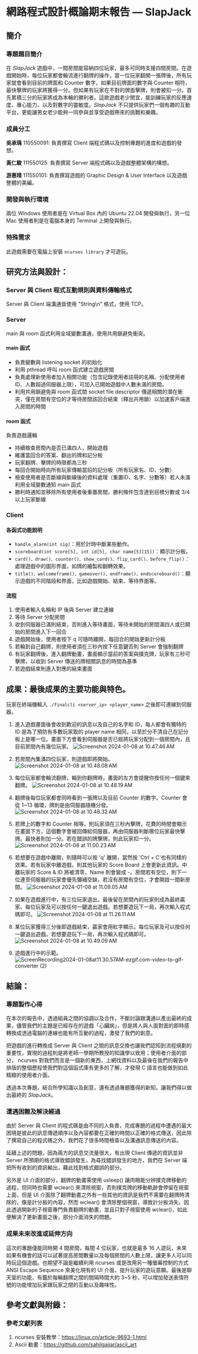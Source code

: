 # 網路程式設計概論期末報告 — SlapJack


## 簡介
### 專題題目簡介

在 _SlapJack_ 遊戲中，一間房間能容納四位玩家，最多可同時支援四間房間。在遊戲開始時，每位玩家都會輪流進行翻牌的操作，當一位玩家翻開一張牌後，所有玩家就會看到目前的牌面和 Counter 數字。如果目前牌面的數字與 Counter 相符，最快擊牌的玩家將獲得一分。但如果有玩家在不對的牌面擊牌，則會被扣一分。首先累積三分的玩家將成為本輪的勝利者。這款遊戲老少閒宜，能訓練玩家的反應速度、專心能力、以及對數字的靈敏度。_SlapJack_ 不只提供玩家們一個有趣的互動平台，更能讓男女老少能夠一同參與並享受遊戲帶來的挑戰和樂趣。

### 成員分工

__吳承瑀__ 110550091: 負責撰寫 Client 端程式碼以及控制專題的進度和遊戲的發想。

__黃仁駿__ 111550125: 負責撰寫 Server 端程式碼以及遊戲整體架構的構想。

__游惠晴__ 111550101: 負責撰寫遊戲的 Graphic Design & User Interface 以及遊戲整體的美編。

### 開發與執行環境

兩位 Windows 使用者是在 Virtual Box 內的 Ubuntu 22.04 開發與執行，另一位 Mac 使用者則是在電腦本身的 Terminal 上開發與執行。

### 特殊需求

此遊戲需要在電腦上安裝 `ncurses library` 才可遊玩。


## 研究方法與設計：
### Server 與 Client 程式互動規則與資料傳輸格式

Server 與 Client 端溝通皆使用 "String\n" 格式，使用 TCP。

### Server

main 與 room 函式利用全域變數溝通，使用共用鎖避免衝突。

#### main 函式

* 負責變數與 listening socket 的初始化
* 利用 pthread 呼叫 room 函式建立遊戲房間
* 負責處理新使用者加入相關功能（包含記錄使用者註冊的名稱、分配使用者 ID、人數超過伺服器上限），可加入已開始遊戲中人數未滿的房間。
* 利用共用鎖避免與 room 函式間 socket file descriptor 傳遞相關的潛在衝突，僅在房間有空位的才等待房間該回合結束（釋出共用鎖）以加速客戶端進入房間的時間

#### room 函式

負責遊戲邏輯
* 持續檢查房間內是否已滿四人，開始遊戲
* 維護當回合的答案、翻出的牌和記分板
* 玩家翻牌、擊牌的時限都為三秒
* 每回合開始時向所有玩家傳輸當前的記分板（所有玩家名、ID、分數）
* 檢查使用者是否斷線與斷線後的資料處理（重置ID、名字、分數等）若人未滿利用全域變數通知 main 函式 
* 勝利時通知並移除所有使用者後重置房間，勝利條件包含達到目標分數或 $3/4$ 以上玩家斷線




### Client
#### 各函式功能說明
* `handle_alarm(int sig)`：用於計時中斷某些動作。
* `scoreboard(int score[5], int id[5], char name[5][15])`：顯示計分板。
* `card()、draw()、counter()、show_card()、flip_card()、before_flip()`：處理遊戲中的圖形界面，如牌的繪製和翻轉效果。
* `title()、welcomeframe()、gameover()、endframe()、endscoreboard()`：顯示遊戲的不同階段和界面，比如遊戲開始、結束、等待界面等。

#### 流程
1. 使用者輸入名稱和 IP 後與 Server 建立連線
2. 等待 Server 分配房間
3. 收到伺服器已滿則結束，否則進入等待畫面，等待未開始的房間滿四人或已開始的房間進入下一回合
4. 遊戲開始後，使用者按下 q 可隨時離開，每回合的開始更新計分板
5. 若輪到自己翻牌，則使用者須在三秒內按下任意鍵否則 Server 會強制翻牌
6. 有玩家翻牌後，進入翻牌動畫，畫面顯示當前的答案與撲克牌，玩家有三秒可擊牌，以收到 Server 傳送的牌相關訊息的時間為基準
7. 若遊戲結束則進入對應的結束畫面



## 成果：最後成果的主要功能與特色。

玩家在終端機輸入 `./finalcli <server_ip> <player_name>` 之後即可連線到伺服器。
1. 進入遊戲畫面後會收到歡迎的訊息以及自己的名字和 ID，每人都會有獨特的 ID 是為了預防有多數玩家取的 player name 相同，以至於分不清自己在記分板上是哪一位。畫面下方會看到伺服器是否已經將玩家分配到一個房間內，且目前房間內有幾位玩家。
![Screenshot 2024-01-08 at 10.47.46 AM](https://hackmd.io/_uploads/SkvIQJFda.png)

2. 若房間內集滿四位玩家，則遊戲即將開始。
![Screenshot 2024-01-08 at 10.48.08 AM](https://hackmd.io/_uploads/ryMuEyFOa.png)

3. 每位玩家都會輪流翻牌，輪到你翻牌時，畫面的左方會提醒你按任何一個鍵來翻牌。
![Screenshot 2024-01-08 at 10.48.19 AM](https://hackmd.io/_uploads/rkR9V1tOp.png)

4. 翻牌後每位玩家都會同時看到一張牌以及目前 Counter 的數字。Counter 會從 1~13 循環，牌則是由伺服器隨機分發。
![Screenshot 2024-01-08 at 10.48.32 AM](https://hackmd.io/_uploads/HkURVyKu6.png)

5. 若牌上的數字和 Counter 相等，則玩家須在三秒內擊牌，花費的時間會顯示在畫面下方，這個數字會被回傳給伺服器，再由伺服器判斷哪位玩家最快擊牌。最快者則加一分。若在錯誤的牌擊牌，則此玩家扣一分。
![Screenshot 2024-01-08 at 11.00.23 AM](https://hackmd.io/_uploads/BkFuHJYua.png)

6. 若想要在遊戲中離開，則隨時可以按 'q' 離開，當然按 'Ctrl + C'也有同樣的效果。若有玩家中離遊戲，則其他玩家的 Score Board 上會更新此資訊。中離玩家的 Score & ID 將被清零，Name 則會變成 -。房間若有空位，則下一位連至伺服器的玩家會優先彌補空缺，若沒有房間有空位，才會開啟一間新房間。
![Screenshot 2024-01-08 at 11.09.05 AM](https://hackmd.io/_uploads/HyWiDktu6.png)

7. 如果在遊戲進行中，有三位玩家退出，最後留在房間內的玩家則成為最終贏家。每位玩家及可以按任何一鍵退出遊戲。若想要遊玩下一局，再次輸入程式碼即可。
![Screenshot 2024-01-08 at 11.26.11 AM](https://hackmd.io/_uploads/H1dwjyFda.png)


8. 某位玩家獲得三分後即遊戲結束，贏家會用紅字顯示。每位玩家及可以按任何一鍵退出遊戲。若想要遊玩下一局，再次輸入程式碼即可。
![Screenshot 2024-01-08 at 10.49.09 AM](https://hackmd.io/_uploads/HkwIIJYuT.png)

9. 遊戲進行中的示範。
![ScreenRecording2024-01-08at11.30.57AM-ezgif.com-video-to-gif-converter (2)](https://hackmd.io/_uploads/HJYh1et_a.gif)


## 結論：
### 專題製作心得

在本次的報告中，透過組員之間的協調以及合作，不斷討論跟溝通以產出最終的成果，儘管我們的主題是已經存在的遊戲「心臟病」，但是將人與人面對面的即時感轉換成透過電腦的連線也能有所互動的過程，激發了我們的創意。

把遊戲的進行轉換成 Server 與 Client 之間的訊息交換也讓我們認知到流程規劃的重要性，實現的過程則是將老師一學期所教授的知識學以致用；使用者介面的部分， ncurses 對我們而言是一個新的東西，上網找資料以及最後在我們的報告中排版的整個歷程使我們對這個函式庫有更多的了解，才發現 C 語言也能做到如此精緻的使用者介面。

透過本次專題，結合所學知識以及創意，還有透過專題獲得的新知，讓我們得以做出最終的 _SlapJack_。

### 遭遇困難及解決經過

由於 Server 與 Client 的程式碼是由不同的人負責，完成專題的過程中遭遇的最大困境是彼此的訊息傳遞順序以及內容都要在正確的時間以正確的格式傳送，因此除了撰寫自己的程式碼之外，我們花了很多時間檢查以及溝通訊息傳送的內容。

延續上述的問題，因為兩方的訊息交流量很大，有出現 Client 傳遞的資訊並非 Server 所預期的格式導致錯誤發生，為尋找錯誤發生的地方，我們在 Server 端把所有收到的資訊輸出，藉此找到格式錯誤的部分。

另外是 UI 介面的部分，翻牌的動畫需使用 usleep() 讓肉眼能分辨撲克牌移動的過程，但同時也需要 wclear() 來清除視窗，否則撲克牌的移動軌跡會停留在視窗上面，但是 UI 介面除了翻牌動畫之外有一些其他的資訊是我們不需要在翻牌時清除的，像是計分板的內容，然而 wclear() 會清除整個視窗，導致計分板消失。因此透過開新的子視窗專門負責翻牌的動畫，並且只對子視窗使用 wclear()，如此便解決了更新畫面之後，部分介面消失的問題。

### 成果未來改進或延伸方向

這次的專題僅能同時開 4 間房間，每間 4 位玩家，也就是最多 16 人遊玩，未來如果有機會的話可以試著提高房間數量以及每個房間的人數上限，讓更多人可以同時玩這個遊戲。也期望不論是繼續利用 ncurses 或是改用另一種螢幕控制的方式 ANSI Escape Sequence 來美化現有的 UI 介面，提升玩家的遊玩意願。最後是聊天室的功能，有鑑於每輪翻牌之間的間隔時間大約 3~5 秒，可以增加發送表情符號的功能增加玩家跟玩家之間的互動以及趣味性。


## 參考文獻與附錄：
### 參考文獻列表

1. ncurses 安裝教學：https://linux.cn/article-9693-1.html
2. Ascii 動畫：https://github.com/sahilgajjar/ascii_art
